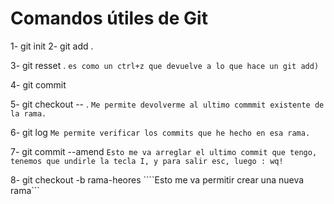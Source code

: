 # Comandos útiles de Git

1- git init
2- git add .

3- git resset . ```es como un ctrl+z que devuelve a lo que hace un git add)```

4- git commit  

5- git checkout  -- . ```Me permite devolverme al ultimo commmit existente de la rama.```

6- git log ```Me permite verificar los commits que he hecho en esa rama.```

7- git commit --amend ```Esto me va arreglar el ultimo commit que tengo, tenemos que undirle la tecla I, y para salir esc, luego : wq!```

8- git checkout -b rama-heores ````Esto me va permitir crear una nueva rama```